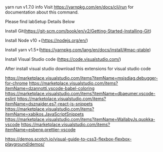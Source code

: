yarn run v1.7.0
info Visit https://yarnpkg.com/en/docs/cli/run for documentation about this command.

Please find labSetup Details Below

Install Git(https://git-scm.com/book/en/v2/Getting-Started-Installing-Git)

Install Node v10 +(https://nodejs.org/en/)

Install yarn v1.5+(https://yarnpkg.com/lang/en/docs/install/#mac-stable)

Install Visual Studio code (https://code.visualstudio.com/)

After install visual studio download this extensions for visual studio code

https://marketplace.visualstudio.com/items?itemName=msjsdiag.debugger-for-chrome
https://marketplace.visualstudio.com/items?itemName=dzannotti.vscode-babel-coloring
https://marketplace.visualstudio.com/items?itemName=dbaeumer.vscode-eslint
https://marketplace.visualstudio.com/items?itemName=dsznajder.es7-react-js-snippets
https://marketplace.visualstudio.com/items?itemName=xabikos.JavaScriptSnippets
https://marketplace.visualstudio.com/items?itemName=WallabyJs.quokka-vscode
https://marketplace.visualstudio.com/items?itemName=esbenp.prettier-vscode

https://demos.scotch.io/visual-guide-to-css3-flexbox-flexbox-playground/demos/
